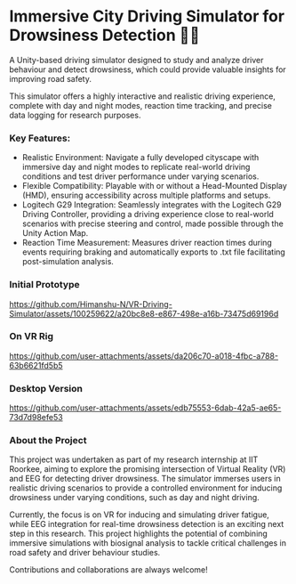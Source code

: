 # Immersive City Driving Simulator for Drowsiness Detection 🚗🌙
A Unity-based driving simulator designed to study and analyze driver behaviour and detect drowsiness, which could provide valuable insights for improving road safety.

This simulator offers a highly interactive and realistic driving experience, complete with day and night modes, reaction time tracking, and precise data logging for research purposes.

### Key Features:
- Realistic Environment: Navigate a fully developed cityscape with immersive day and night modes to replicate real-world driving conditions and test driver performance under varying scenarios.
- Flexible Compatibility: Playable with or without a Head-Mounted Display (HMD), ensuring accessibility across multiple platforms and setups.
- Logitech G29 Integration: Seamlessly integrates with the Logitech G29 Driving Controller, providing a driving experience close to real-world scenarios with precise steering and control, made possible through the Unity Action Map.
- Reaction Time Measurement: Measures driver reaction times during events requiring braking and automatically exports to .txt file facilitating post-simulation analysis.

### Initial Prototype
https://github.com/Himanshu-N/VR-Driving-Simulator/assets/100259622/a20bc8e8-e867-498e-a16b-73475d69196d

### On VR Rig
https://github.com/user-attachments/assets/da206c70-a018-4fbc-a788-63b6621fd5b5

### Desktop Version
https://github.com/user-attachments/assets/edb75553-6dab-42a5-ae65-73d7d98efe53

### About the Project
This project was undertaken as part of my research internship at IIT Roorkee, aiming to explore the promising intersection of Virtual Reality (VR) and EEG for detecting driver drowsiness. The simulator immerses users in realistic driving scenarios to provide a controlled environment for inducing drowsiness under varying conditions, such as day and night driving.

Currently, the focus is on VR for inducing and simulating driver fatigue, while EEG integration for real-time drowsiness detection is an exciting next step in this research. This project highlights the potential of combining immersive simulations with biosignal analysis to tackle critical challenges in road safety and driver behaviour studies.

Contributions and collaborations are always welcome!
